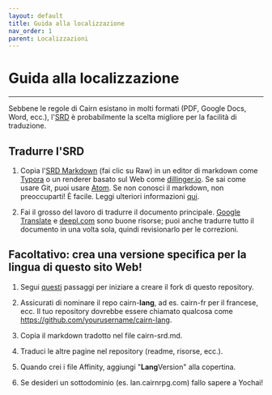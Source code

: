 ```yaml
---
layout: default
title: Guida alla localizzazione
nav_order: 1
parent: Localizzazioni
---
```


# Guida alla localizzazione
---
Sebbene le regole di Cairn esistano in molti formati (PDF, Google Docs, Word, ecc.), l'[SRD](/cairn-srd) è probabilmente la scelta migliore per la facilità di traduzione.

## Tradurre l'SRD
1. Copia l'[SRD Markdown](https://github.com/yochaigal/cairn/blob/main/cairn-srd.md) (fai clic su Raw) in un editor di markdown come [Typora](https://typora.com ) o un renderer basato sul Web come [dillinger.io](https://dillinger.io). Se sai come usare Git, puoi usare [Atom](atom.io). Se non conosci il markdown, non preoccuparti! È facile. Leggi ulteriori informazioni [qui](https://guides.github.com/features/mastering-markdown/).

2. Fai il grosso del lavoro di tradurre il documento principale. [Google Translate](https://translate.google.com) e [deepl.com](https://deepl.com) sono buone risorse; puoi anche tradurre tutto il documento in una volta sola, quindi revisionarlo per le correzioni.

## Facoltativo: crea una versione specifica per la lingua di questo sito Web!
1. Segui  [questi](/hacks/crea-un-fork) passaggi per iniziare a creare il fork di questo repository.

2. Assicurati di nominare il repo cairn-**lang**, ad es. cairn-fr per il francese, ecc. Il tuo repository dovrebbe essere chiamato qualcosa come https://github.com/yourusername/cairn-lang.

3. Copia il markdown tradotto nel file cairn-srd.md.

4. Traduci le altre pagine nel repository (readme, risorse, ecc.).

5. Quando crei i file Affinity, aggiungi "**Lang**Version" alla copertina.

6. Se desideri un sottodominio (es. lan.cairnrpg.com) fallo sapere a Yochai!
